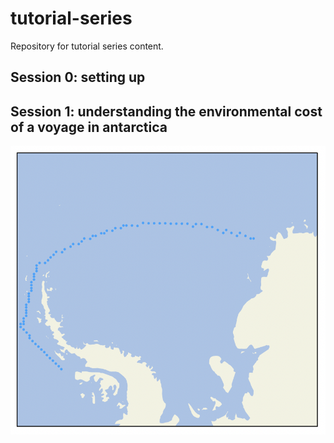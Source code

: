 # tutorial-series
Repository for tutorial series content.

## Session 0: setting up

## Session 1: understanding the environmental cost of a voyage in antarctica

![antarctic_route_cost](images/antarctic_route_cost.png "antarctic_route_cost")